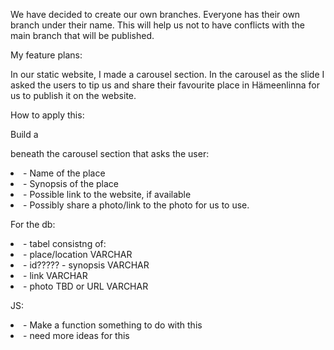 We have decided to create our own branches. Everyone has their own branch under their name. This will help us not to have conflicts with the main branch that will be published.

My feature plans:

In our static website, I made a carousel section. In the carousel as the slide I asked the users to tip us and share their favourite place in Hämeenlinna for us to publish it on the website.

How to apply this:

Build a <form> beneath the carousel section that asks the user:

<li> - Name of the place
<li> - Synopsis of the place
<li> - Possible link to the website, if available
<li> - Possibly share a photo/link to the photo for us to use.

For the db:

<li> - tabel consistng of:
<li> - place/location VARCHAR
<li> - id????? - synopsis VARCHAR
<li> - link VARCHAR
<li> - photo TBD or URL VARCHAR

JS:

<li> - Make a function something to do with this 
<li> - need more ideas for this

